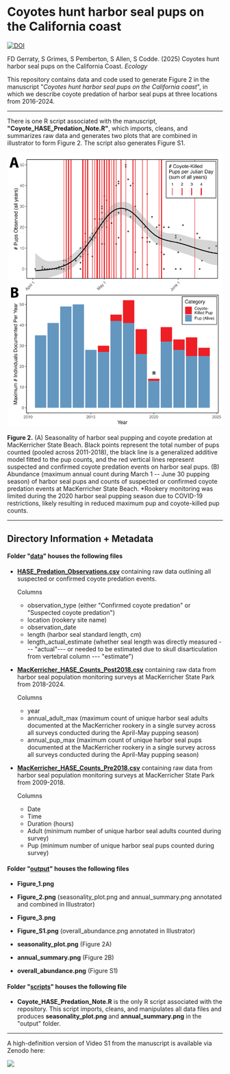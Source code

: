 # Coyotes hunt harbor seal pups on the California coast

[![DOI](https://zenodo.org/badge/DOI/10.5281/zenodo.14502312.svg)](https://doi.org/10.5281/zenodo.14502312)

FD Gerraty, S Grimes, S Pemberton, S Allen, S Codde. (2025) Coyotes hunt harbor seal pups on the California Coast. *Ecology*

This repository contains data and code used to generate Figure 2 in the manuscript "*Coyotes hunt harbor seal pups on the California coast*", in which we describe coyote predation of harbor seal pups at three locations from 2016-2024.

------------------------------------------------------------------------

There is one R script associated with the manuscript, **"Coyote_HASE_Predation_Note.R"**, which imports, cleans, and summarizes raw data and generates two plots that are combined in illustrator to form Figure 2. The script also generates Figure S1.

![](output/Figure_2.png)

**Figure 2.** (A) Seasonality of harbor seal pupping and coyote predation at MacKerricher State Beach. Black points represent the total number of pups counted (pooled across 2011-2018), the black line is a generalized additive model fitted to the pup counts, and the red vertical lines represent suspected and confirmed coyote predation events on harbor seal pups. (B) Abundance (maximum annual count during March 1 -- June 30 pupping season) of harbor seal pups and counts of suspected or confirmed coyote predation events at MacKerricher State Beach. \*Rookery monitoring was limited during the 2020 harbor seal pupping season due to COVID-19 restrictions, likely resulting in reduced maximum pup and coyote-killed pup counts.

------------------------------------------------------------------------

## Directory Information + Metadata

#### Folder "[data](https://github.com/fgerraty/Coyote_HASE_Predation_Note/tree/main/data)" houses the following files

-   [**HASE_Predation_Observations.csv**](https://github.com/fgerraty/Coyote_HASE_Predation_Note/blob/main/data/HASE_Predation_Observations.csv) containing raw data outlining all suspected or confirmed coyote predation events.

    Columns

    -   observation_type (either "Confirmed coyote predation" or "Suspected coyote predation")
    -   location (rookery site name)
    -   observation_date
    -   length (harbor seal standard length, cm)
    -   length_actual_estimate (whether seal length was directly measured --- "actual"--- or needed to be estimated due to skull disarticulation from vertebral column --- "estimate")

-   [**MacKerricher_HASE_Counts_Post2018.csv**](https://github.com/fgerraty/Coyote_HASE_Predation_Note/blob/main/data/MacKerricher_HASE_Counts_Post2018.csv) containing raw data from harbor seal population monitoring surveys at MacKerricher State Park from 2018-2024.

    Columns

    -   year
    -   annual_adult_max (maximum count of unique harbor seal adults documented at the MacKerricher rookery in a single survey across all surveys conducted during the April-May pupping season)
    -   annual_pup_max (maximum count of unique harbor seal pups documented at the MacKerricher rookery in a single survey across all surveys conducted during the April-May pupping season)

-   [**MacKerricher_HASE_Counts_Pre2018.csv**](https://github.com/fgerraty/Coyote_HASE_Predation_Note/blob/main/data/MacKerricher_HASE_Counts_Pre2018.csv) containing raw data from harbor seal population monitoring surveys at MacKerricher State Park from 2009-2018.

    Columns

    -   Date
    -   Time
    -   Duration (hours)
    -   Adult (minimum number of unique harbor seal adults counted during survey)
    -   Pup (minimum number of unique harbor seal pups counted during survey)

#### Folder "[output](https://github.com/fgerraty/Coyote_HASE_Predation_Note/tree/main/output)" houses the following files

-   **Figure_1.png**

-   **Figure_2.png** (seasonality_plot.png and annual_summary.png annotated and combined in Illustrator)

-   **Figure_3.png**

-   **Figure_S1.png** (overall_abundance.png annotated in Illustrator)

-   **seasonality_plot.png** (Figure 2A)

-   **annual_summary.png** (Figure 2B)

-   **overall_abundance.png** (Figure S1)

#### Folder "[scripts](https://github.com/fgerraty/Coyote_HASE_Predation_Note/tree/main/scripts)" houses the following file

-   **Coyote_HASE_Predation_Note.R** is the only R script associated with the repository. This script imports, cleans, and manipulates all data files and produces **seasonality_plot.png** and **annual_summary.png** in the "output" folder.

------------------------------------------------------------------------

A high-definition version of Video S1 from the manuscript is available via Zenodo here:

[![](https://zenodo.org/badge/DOI/10.5281/zenodo.13328687.svg)](https://doi.org/10.5281/zenodo.13328687)
